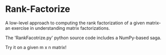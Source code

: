 # Rank-Factorize
A low-level approach to computing the rank factorization of a given matrix- an exercise in understanding matrix factorizations.

The 'RankFacotrize.py' python source code includes a NumPy-based saga.

Try it on a given m x n matrix!
